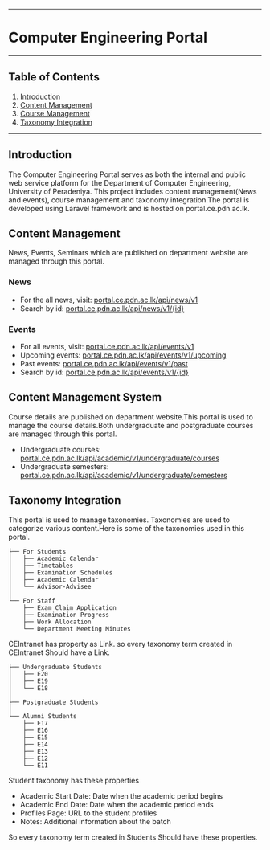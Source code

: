 ___
# Computer Engineering Portal
___

## Table of Contents
1. [Introduction](#introduction)
2. [Content Management](#content-management)
3. [Course Management](#course-management)
4. [Taxonomy Integration](#taxonomy-integration)
___

## Introduction

The Computer Engineering Portal serves as both the internal and public web service platform for the Department of Computer Engineering, University of Peradeniya. This project includes content management(News and events),  course management and taxonomy integration.The portal is developed using Laravel framework and is hosted on portal.ce.pdn.ac.lk. 

## Content Management

News, Events, Seminars which are published on department website are managed through this portal. 

### News
- For the all news, visit: [portal.ce.pdn.ac.lk/api/news/v1](http://portal.ce.pdn.ac.lk/api/news/v1)
- Search by id: [portal.ce.pdn.ac.lk/api/news/v1/{id}](http://portal.ce.pdn.ac.lk/api/news/v1/{id})

### Events
- For all events, visit: [portal.ce.pdn.ac.lk/api/events/v1](http://portal.ce.pdn.ac.lk/api/events/v1)
- Upcoming events: [portal.ce.pdn.ac.lk/api/events/v1/upcoming](http://portal.ce.pdn.ac.lk/api/events/v1/upcoming)
- Past events: [portal.ce.pdn.ac.lk/api/events/v1/past](http://portal.ce.pdn.ac.lk/api/events/v1/past)
- Search by id: [portal.ce.pdn.ac.lk/api/events/v1/{id}](http://portal.ce.pdn.ac.lk/api/events/v1/{id})

## Content Management System

Course details are published on department website.This portal is used to manage the course details.Both undergraduate and postgraduate courses are managed through this portal.

- Undergraduate courses: [portal.ce.pdn.ac.lk/api/academic/v1/undergraduate/courses](http://portal.ce.pdn.ac.lk/api/academic/v1/undergraduate/courses)
- Undergraduate semesters: [portal.ce.pdn.ac.lk/api/academic/v1/undergraduate/semesters](http://portal.ce.pdn.ac.lk/api/academic/v1/undergraduate/semesters)

## Taxonomy Integration

This portal is used to manage taxonomies. Taxonomies are used to categorize various content.Here is some of the taxonomies used in this portal.

```CEIntranet
├── For Students
│   ├── Academic Calendar
│   ├── Timetables
│   ├── Examination Schedules
│   ├── Academic Calendar
│   └── Advisor-Advisee
│
└── For Staff
    ├── Exam Claim Application
    ├── Examination Progress
    ├── Work Allocation
    └── Department Meeting Minutes
```

CEIntranet has property as Link. so every taxonomy term created in CEIntranet Should have a Link.

```Students
├── Undergraduate Students
│   ├── E20
│   ├── E19
│   └── E18
│
├── Postgraduate Students
│
└── Alumni Students
    ├── E17
    ├── E16
    ├── E15
    ├── E14
    ├── E13
    ├── E12
    └── E11
```

Student taxonomy has these properties

- Academic Start Date: Date when the academic period begins
- Academic End Date: Date when the academic period ends
- Profiles Page: URL to the student profiles
- Notes: Additional information about the batch

So every taxonomy term created in Students Should have these properties.
